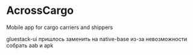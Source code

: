 # AcrossCargo
Mobile app for cargo carriers and shippers

gluestack-ui пришлось заменить на native-base из-за невозможности собрать aab и apk